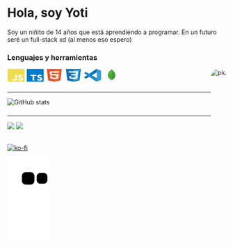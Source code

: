 # Hola, soy Yoti

Soy un niñito de 14 años que está aprendiendo a programar. En un futuro seré un full-stack xd (al menos eso espero)

<div style="display: inline_block">
  <h3>Lenguajes y herramientas</h3>
  <img align="center" alt="JS" height="30" width="40" src="https://raw.githubusercontent.com/devicons/devicon/master/icons/javascript/javascript-plain.svg">
  <img align="center" alt="TS" height="30" width="40" src="https://raw.githubusercontent.com/devicons/devicon/master/icons/typescript/typescript-plain.svg">
  <img align="center" alt="HTML" height="30" width="40" src="https://raw.githubusercontent.com/devicons/devicon/master/icons/html5/html5-original.svg">
  <img align="center" alt="HTML" height="30" width="40" src="https://raw.githubusercontent.com/devicons/devicon/master/icons/css3/css3-original.svg">
  <img align="center" alt="vsc" height="30" width="40" src="https://raw.githubusercontent.com/devicons/devicon/master/icons/vscode/vscode-original.svg">
  <img align="center" alt="Mongo" height="30" width="40" src="https://raw.githubusercontent.com/devicons/devicon/master/icons/mongodb/mongodb-original.svg">
  <img align="right" alt="pic" height="150" style="border-radius:50px;" src="https://camo.githubusercontent.com/bb27b9c1df90df738e91a54665d3adb08f60583fad2f266ffbde14508e6dc918/68747470733a2f2f692e70696e696d672e636f6d2f6f726967696e616c732f65342f32362f37302f65343236373032656466383734623138316163656431653266613563366364652e676966">
</div>

  ###
  ---

![GitHub stats](https://github-readme-stats.vercel.app/api?username=drgatoxd&show_icons=true&theme=dracula)
 
  ###
  ---
 
<div> 
  <a target="_blank" href="https://www.youtube.com/channel/UCHY3_scfbXSPc5B9SLgqPKQ" target="_blank"><img src="https://img.shields.io/badge/YouTube-FF0000?style=for-the-badge&logo=youtube&logoColor=white" target="_blank"></a>
 <a href="https://drgatoxd.ga/discord" target="_blank"><img src="https://img.shields.io/badge/Discord-5865F2?style=for-the-badge&logo=discord&logoColor=white" target="_blank"></a>
</div>
<br/>

[![ko-fi](https://ko-fi.com/img/githubbutton_sm.svg)](https://ko-fi.com/B0B3ALHQC)
  
![Snake animation](https://github.com/rafaballerini/rafaballerini/blob/output/github-contribution-grid-snake.svg)
